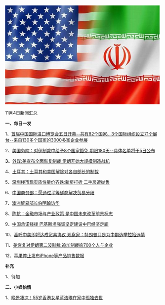    ![11_01](.\11_04.jpg)

11月4日新闻汇总

**一、每日一发**

1、[首届中国国际进口博览会五日开幕--共有82个国家、3个国际组织设立71个展台--来自130多个国家的3000多家企业参展 ](http://paper.people.com.cn/rmrb/html/2018-11/04/nw.D110000renmrb_20181104_6-01.htm)

2、[美国务院：对伊制裁中给予8个国家豁免 期限180天--具体名单将于5日公布](https://news.163.com/18/1103/21/DVNHDDP50001875O.html)

**3、**[外媒:美宣布全面恢复制裁 伊朗开始大规模制造战机](https://news.163.com/18/1103/14/DVMP5G8C0001875O.html)

4、[土耳其：土耳其和美国解除对各自部长的制裁](https://news.163.com/18/1102/22/DVL0N0AT0001899N.html)

5、[深圳楼市现实质性量价齐跌:新房打折 二手房遭抛售](https://news.163.com/18/1103/10/DVMAMAMK0001875N.html)

6、[中国商务部：愿通过平等磋商解决贸易分歧](https://www.zaobao.com/news/china/story20181104-904587)

7、[澳洲贸易部长伯明翰访华](https://www.zaobao.com/news/china/story20181104-904586)

8、[陈抗：金融市场与产业政策 是中国未来改革前景标志](https://www.zaobao.com/news/china/story20181104-904582)

9、[中国承诺经援 巴基斯坦强调坚定建设中巴经济走廊](https://www.zaobao.com/news/china/story20181104-904581)

10、[高呼中美即将达成贸易协议 观察家：特朗普只是为中期选举拉抬选情](https://www.zaobao.com/news/world/story20181104-904590)

11、[美恢复对伊朗第二波制裁 追加制裁逾700个人与企业](https://www.zaobao.com/news/world/story20181104-904592)

12、[苹果停止发布iPhone等产品销售数据](https://www.zaobao.com/finance/world/story20181103-904414)



**补充**

1、待加



**二、小娱怡情**

1、[晚景凄凉！55岁香港女星蓝洁瑛在家中孤独去世](http://movie.67.com/hyzx/2018/11/03/932685.html)